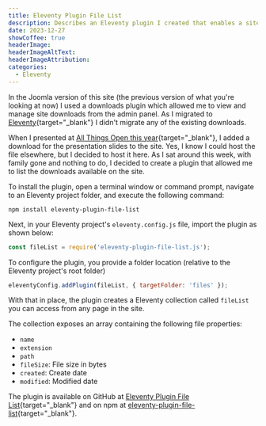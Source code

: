 ```yaml
---
title: Eleventy Plugin File List
description: Describes an Eleventy plugin I created that enables a site to display a list of downloadable files.
date: 2023-12-27
showCoffee: true
headerImage: 
headerImageAltText: 
headerImageAttribution: 
categories:
  - Eleventy
---
```


In the Joomla version of this site (the previous version of what you're looking at now) I used a downloads plugin which allowed me to view and manage site downloads from the admin panel. As I migrated to [Eleventy](https://www.11ty.dev/){target="_blank"} I didn't migrate any of the existing downloads.

When I presented at [All Things Open this year](/posts/2023/all-things-open-2023-session/){target="_blank"}, I added a download for the presentation slides to the site. Yes, I know I could host the file elsewhere, but I decided to host it here. As I sat around this week, with family gone and nothing to do, I decided to create a plugin that allowed me to list the downloads available on the site.

To install the plugin, open a terminal window or command prompt, navigate to an Eleventy project folder, and execute the following command:

```shell
npm install eleventy-plugin-file-list
```

Next, in your Eleventy project's `eleventy.config.js` file, import the plugin as shown below:

```js
const fileList = require('eleventy-plugin-file-list.js');
```

To configure the plugin, you provide a folder location (relative to the Eleventy project's root folder)

```js
eleventyConfig.addPlugin(fileList, { targetFolder: 'files' });
```

With that in place, the plugin creates a Eleventy collection called `fileList` you can access from any page in the site.

The collection exposes an array containing the following file properties:

* `name`
* `extension`
* `path`
* `fileSize`: File size in bytes
* `created`: Create date
* `modified`: Modified date

The plugin is available on GitHub at [Eleventy Plugin File List](https://github.com/johnwargo/eleventy-plugin-file-list){target="_blank"} and on npm at [eleventy-plugin-file-list](https://www.npmjs.com/package/eleventy-plugin-file-list){target="_blank"}.
